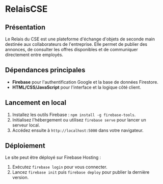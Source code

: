 # RelaisCSE

## Présentation
Le Relais du CSE est une plateforme d'échange d'objets de seconde main destinée aux collaborateurs de l'entreprise. Elle permet de publier des annonces, de consulter les offres disponibles et de communiquer directement entre employés.

## Dépendances principales
- **Firebase** pour l'authentification Google et la base de données Firestore.
- **HTML/CSS/JavaScript** pour l'interface et la logique côté client.

## Lancement en local
1. Installez les outils Firebase&nbsp;: `npm install -g firebase-tools`.
2. Initialisez l'hébergement ou utilisez `firebase serve` pour lancer un serveur local.
3. Accédez ensuite à `http://localhost:5000` dans votre navigateur.

## Déploiement
Le site peut être déployé sur Firebase Hosting&nbsp;:
1. Exécutez `firebase login` pour vous connecter.
2. Lancez `firebase init` puis `firebase deploy` pour publier la dernière version.

